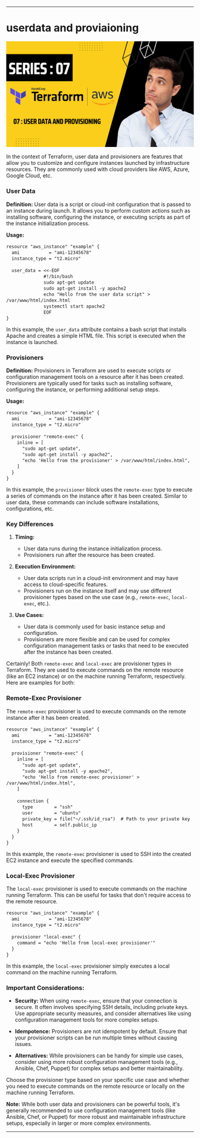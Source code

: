 ----

# userdata and proviaioning

<img src="https://github.com/yuva19102003/DEVOPS-TOOL/blob/master/Terrraform/screenshots/userdata%20and%20provisioning.png">

In the context of Terraform, user data and provisioners are features that allow you to customize and configure instances launched by infrastructure resources. They are commonly used with cloud providers like AWS, Azure, Google Cloud, etc.

### User Data

**Definition:**
User data is a script or cloud-init configuration that is passed to an instance during launch. It allows you to perform custom actions such as installing software, configuring the instance, or executing scripts as part of the instance initialization process.

**Usage:**
```hcl
resource "aws_instance" "example" {
  ami           = "ami-12345678"
  instance_type = "t2.micro"

  user_data = <<-EOF
              #!/bin/bash
              sudo apt-get update
              sudo apt-get install -y apache2
              echo "Hello from the user data script" > /var/www/html/index.html
              systemctl start apache2
              EOF
}
```

In this example, the `user_data` attribute contains a bash script that installs Apache and creates a simple HTML file. This script is executed when the instance is launched.

### Provisioners

**Definition:**
Provisioners in Terraform are used to execute scripts or configuration management tools on a resource after it has been created. Provisioners are typically used for tasks such as installing software, configuring the instance, or performing additional setup steps.

**Usage:**
```hcl
resource "aws_instance" "example" {
  ami           = "ami-12345678"
  instance_type = "t2.micro"

  provisioner "remote-exec" {
    inline = [
      "sudo apt-get update",
      "sudo apt-get install -y apache2",
      "echo 'Hello from the provisioner' > /var/www/html/index.html",
    ]
  }
}
```

In this example, the `provisioner` block uses the `remote-exec` type to execute a series of commands on the instance after it has been created. Similar to user data, these commands can include software installations, configurations, etc.

### Key Differences

1. **Timing:**
   - User data runs during the instance initialization process.
   - Provisioners run after the resource has been created.

2. **Execution Environment:**
   - User data scripts run in a cloud-init environment and may have access to cloud-specific features.
   - Provisioners run on the instance itself and may use different provisioner types based on the use case (e.g., `remote-exec`, `local-exec`, etc.).

3. **Use Cases:**
   - User data is commonly used for basic instance setup and configuration.
   - Provisioners are more flexible and can be used for complex configuration management tasks or tasks that need to be executed after the instance has been created.

Certainly! Both `remote-exec` and `local-exec` are provisioner types in Terraform. They are used to execute commands on the remote resource (like an EC2 instance) or on the machine running Terraform, respectively. Here are examples for both:

### Remote-Exec Provisioner

The `remote-exec` provisioner is used to execute commands on the remote instance after it has been created.

```hcl
resource "aws_instance" "example" {
  ami           = "ami-12345678"
  instance_type = "t2.micro"

  provisioner "remote-exec" {
    inline = [
      "sudo apt-get update",
      "sudo apt-get install -y apache2",
      "echo 'Hello from remote-exec provisioner' > /var/www/html/index.html",
    ]

    connection {
      type        = "ssh"
      user        = "ubuntu"
      private_key = file("~/.ssh/id_rsa")  # Path to your private key
      host        = self.public_ip
    }
  }
}
```

In this example, the `remote-exec` provisioner is used to SSH into the created EC2 instance and execute the specified commands.

### Local-Exec Provisioner

The `local-exec` provisioner is used to execute commands on the machine running Terraform. This can be useful for tasks that don't require access to the remote resource.

```hcl
resource "aws_instance" "example" {
  ami           = "ami-12345678"
  instance_type = "t2.micro"

  provisioner "local-exec" {
    command = "echo 'Hello from local-exec provisioner'"
  }
}
```

In this example, the `local-exec` provisioner simply executes a local command on the machine running Terraform.

### Important Considerations:

- **Security:** When using `remote-exec`, ensure that your connection is secure. It often involves specifying SSH details, including private keys. Use appropriate security measures, and consider alternatives like using configuration management tools for more complex setups.

- **Idempotence:** Provisioners are not idempotent by default. Ensure that your provisioner scripts can be run multiple times without causing issues.

- **Alternatives:** While provisioners can be handy for simple use cases, consider using more robust configuration management tools (e.g., Ansible, Chef, Puppet) for complex setups and better maintainability.

Choose the provisioner type based on your specific use case and whether you need to execute commands on the remote resource or locally on the machine running Terraform.

**Note:** While both user data and provisioners can be powerful tools, it's generally recommended to use configuration management tools (like Ansible, Chef, or Puppet) for more robust and maintainable infrastructure setups, especially in larger or more complex environments.

----
